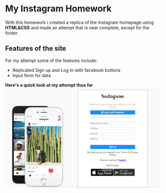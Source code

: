 # My Instagram Homework

With this homework i created a replica of the instagram homepage using **HTML&CSS** and made an attempt that is near complete, except for the footer.

## Features of the site

For my attempt some of the features include:
* Replicated Sign up and Log in with facebook buttons
* Input form for data

**Here's a quick look at my attempt thus far**
![Screenshot of work](https://github.com/HZNFSheikh/sparta-global-instagram/blob/dev/Screen%20Shot%202018-04-18%20at%2012.23.10.png)
